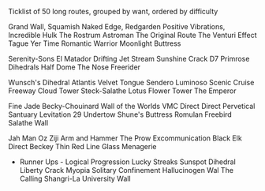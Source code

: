 Ticklist of 50 long routes, grouped by want, ordered by difficulty

Grand Wall, Squamish
Naked Edge, Redgarden
Positive Vibrations, Incredible Hulk
The Rostrum
Astroman
The Original Route
The Venturi Effect
Tague Yer Time
Romantic Warrior
Moonlight Buttress

Serenity-Sons
El Matador
Drifting
Jet Stream
Sunshine Crack
D7
Primrose Dihedrals
Half Dome
The Nose
Freerider

Wunsch's Dihedral
Atlantis
Velvet Tongue
Sendero Luminoso
Scenic Cruise
Freeway
Cloud Tower
Steck-Salathe
Lotus Flower Tower
The Emperor

Fine Jade
Becky-Chouinard
Wall of the Worlds
VMC Direct Direct
Pervetical Santuary
Levitation 29
Undertow
Shune's Buttress
Romulan Freebird
Salathe Wall

Jah Man
Oz
Ziji
Arm and Hammer
The Prow
Excommunication
Black Elk
Direct Beckey
Thin Red Line
Glass Menagerie


- Runner Ups -
Logical Progression
Lucky Streaks
Sunspot Dihedral
Liberty Crack
Myopia
Solitary Confinement
Hallucinogen Wal
The Calling
Shangri-La
University Wall

